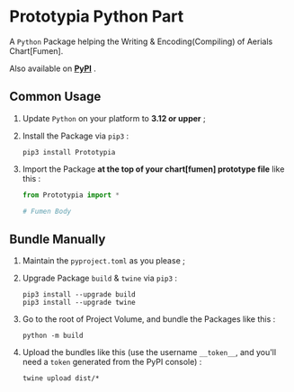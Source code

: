 # Prototypia Python Part

A `Python` Package helping the Writing & Encoding(Compiling) of Aerials Chart[Fumen].

Also available on [**PyPI**](https://pypi.org/project/Prototypia/) .

## Common Usage

1. Update `Python` on your platform to **3.12 or upper** ;

2. Install the Package via `pip3` :
   
   ```shell
   pip3 install Prototypia
   ```

3. Import the Package **at the top of your chart[fumen] prototype file** like this :
   
   ```python
   from Prototypia import *
   
   # Fumen Body
   ```

## Bundle Manually

1. Maintain the `pyproject.toml` as you please ;

2. Upgrade Package `build` & `twine` via `pip3` :
   
   ```shell
   pip3 install --upgrade build
   pip3 install --upgrade twine
   ```

3. Go to the root of Project Volume, and bundle the Packages like this :
   
   ```shell
   python -m build
   ```

4. Upload the bundles like this (use the username `__token__`, and you'll need a `token` generated from the PyPI console) :
   
   ```shell
   twine upload dist/*
   ```


